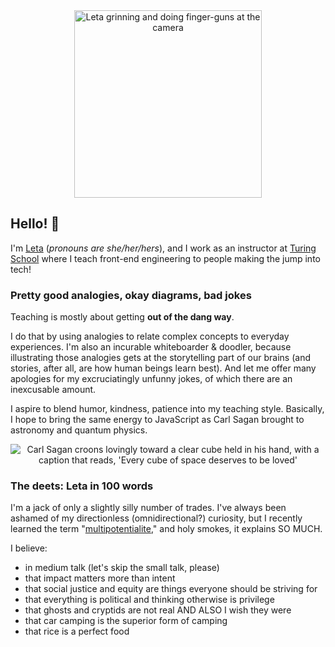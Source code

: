 <center>
  <img width="300px" src="https://cdn.glitch.com/961b1283-6a5d-41bd-98f6-45a0b7d3a07d%2Fimageedit_59_2949971778.gif?v=1595285303625" alt="Leta grinning and doing finger-guns at the camera" />
</center>

## Hello! 💖

I'm [Leta](http://www.letakeane.com) (_pronouns are she/her/hers_), and I work as an instructor at [Turing School](https://turing.io) where I teach front-end engineering to people making the jump into tech!

### Pretty good analogies, okay diagrams, bad jokes

Teaching is mostly about getting **out of the dang way**.

I do that by using analogies to relate complex concepts to everyday experiences. I'm also an incurable whiteboarder & doodler, because illustrating those analogies gets at the storytelling part of our brains (and stories, after all, are how human beings learn best). And let me offer many apologies for my excruciatingly unfunny jokes, of which there are an inexcusable amount.

I aspire to blend humor, kindness, patience into my teaching style. Basically, I hope to bring the same energy to JavaScript as Carl Sagan brought to astronomy and quantum physics.

<center><img src="https://i.giphy.com/media/iJb64kdOkiUTu/giphy.gif" alt="Carl Sagan croons lovingly toward a clear cube held in his hand, with a caption that reads, 'Every cube of space deserves to be loved'" /></center>

### The deets: Leta in 100 words

I'm a jack of only a slightly silly number of trades. I've always been ashamed of my directionless (omnidirectional?) curiosity, but I recently learned the term "[multipotentialite](https://www.youtube.com/watch?v=4sZdcB6bjI8)," and holy smokes, it explains SO MUCH.

I believe:

- in medium talk (let's skip the small talk, please)
- that impact matters more than intent
- that social justice and equity are things everyone should be striving for
- that everything is political and thinking otherwise is privilege
- that ghosts and cryptids are not real AND ALSO I wish they were
- that car camping is the superior form of camping
- that rice is a perfect food
